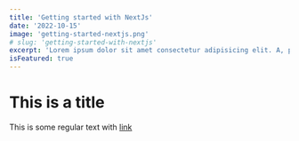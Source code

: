 ```yaml
---
title: 'Getting started with NextJs'
date: '2022-10-15'
image: 'getting-started-nextjs.png'
# slug: 'getting-started-with-nextjs'
excerpt: 'Lorem ipsum dolor sit amet consectetur adipisicing elit. A, pariatur!'
isFeatured: true
---
```


# This is a title

This is some regular text with [link](www.google.com)
